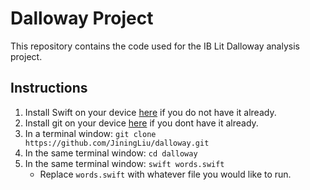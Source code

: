 # Dalloway Project

This repository contains the code used for the IB Lit Dalloway analysis project.

## Instructions

1. Install Swift on your device [here](https://www.swift.org/install/) if you do not have it already.
2. Install git on your device [here](https://git-scm.com/book/en/v2/Getting-Started-Installing-Git) if you dont have it already.
3. In a terminal window: `git clone https://github.com/JiningLiu/dalloway.git`
4. In the same terminal window: `cd dalloway`
5. In the same terminal window: `swift words.swift`
   - Replace `words.swift` with whatever file you would like to run.
